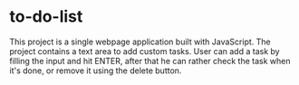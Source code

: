 # to-do-list

This project is a single webpage application built with JavaScript. The project contains a text area to add custom tasks. User can add a task by filling the input and hit ENTER, after that he can rather check the task when it's done, or remove it using the delete button.

